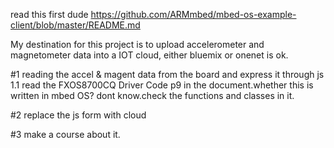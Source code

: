 read this first dude
https://github.com/ARMmbed/mbed-os-example-client/blob/master/README.md

My destination for this project is to upload accelerometer and magnetometer data into a IOT cloud, either bluemix or onenet is ok.

#1 reading the accel & magent data from the board and express it through js 
	1.1 read the FXOS8700CQ Driver Code 
	p9 in the document.whether this is written in mbed OS? dont know.check the functions and classes in it.

#2 replace the js form with cloud

#3 make a course about it.

